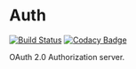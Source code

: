 Auth
================================
[![Build Status](https://travis-ci.org/coffeine-009/auth.svg?branch=master)](https://travis-ci.org/coffeine-009/auth)
[![Codacy Badge](https://api.codacy.com/project/badge/Grade/b67968f793ef479980aae02c8105728e)](https://www.codacy.com/app/vitaliyacm/auth?utm_source=github.com&amp;utm_medium=referral&amp;utm_content=coffeine-009/auth&amp;utm_campaign=Badge_Grade)

OAuth 2.0 Authorization server.
